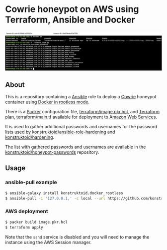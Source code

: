 # Cowrie honeypot on AWS using Terraform, Ansible and Docker

![Cowrie log](./images/cowrie_aws.png "Cowrie log")

## About

This is a repository containing a [Ansible](https://www.ansible.com/) role
to deploy a [Cowrie](https://github.com/cowrie/cowrie) honeypot container
using [Docker in rootless mode](https://github.com/konstruktoid/ansible-docker-rootless).

There is a [Packer](https://www.packer.io/) configuration file, [terraform/image.pkr.hcl](terraform/image.pkr.hcl),
and [Terraform](https://www.terraform.io/) plan, [terraform/main.tf](terraform/main.tf)
available for deployment to [Amazon Web Services](https://aws.amazon.com/).

It is used to gather additional passwords and usernames for the password lists
used by
[konstruktoid/ansible-role-hardening](https://github.com/konstruktoid/ansible-role-hardening/blob/master/templates/usr/share/dict/passwords.list.j2)
and [konstruktoid/hardening](https://github.com/konstruktoid/hardening/blob/master/misc/passwords.list).

The list with gathered passwords and usernames are available in the [konstruktoid/honeypot-passwords](https://github.com/konstruktoid/honeypot-passwords)
repository.

## Usage

### ansible-pull example

```sh
$ ansible-galaxy install konstruktoid.docker_rootless
$ ansible-pull -i '127.0.0.1,' -c local --url https://github.com/konstruktoid/ansible-cowrie-rootless.git local.yml
```

### AWS deployment

```sh
$ packer build image.pkr.hcl
$ terraform apply
```

Note that the `sshd` service is disabled and you will need to manage the
instance using the AWS Session manager.
